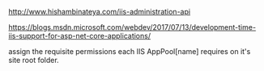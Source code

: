 

http://www.hishambinateya.com/iis-administration-api

https://blogs.msdn.microsoft.com/webdev/2017/07/13/development-time-iis-support-for-asp-net-core-applications/


assign the requisite permissions each IIS AppPool\[name] requires on it's site root folder.
